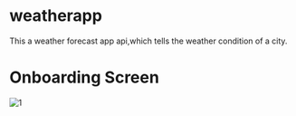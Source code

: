 # weatherapp
This a weather forecast app api,which tells the weather condition of a city.

# Onboarding Screen
![1](https://user-images.githubusercontent.com/124202145/224538894-1a00b5ff-8b6b-4e01-8b15-cccf8b29d382.png)

